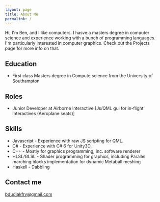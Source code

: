 ```yaml
---
layout: page
title: About Me
permalink: /
---
```


Hi, I'm Ben, and I like computers.
I hasve a masters degree in computer science and experience working with a bunch of programming languages.
I'm particularly interested in computer graphics. Check out the Projects page for more info on that.


## Education

* First class Masters degree in Compute science from the University of Southampton

## Roles

- Junior Developer at Airborne Interactive [Js/QML gui for in-flight interactives (Aeroplane seats)]

## Skills

* Javascript - Experience with raw JS scripting for QML.
* C# - Experience with C# 6 for Unity3D.
* C++ - Mostly for graphics programming, inc. software renderer
* HLSL/GLSL - Shader programming for graphics, including Parallel marching blocks implementation for dynamic Metaball meshing
* Haskell - Dabbling
    

## Contact me

[bdudiakfry@gmail.com](mailto:bdudiakfry@gmail.com)
